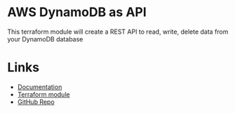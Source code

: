 # AWS DynamoDB as API
This terraform module will create a REST API to read, write, delete data from your DynamoDB database 

# Links

- [Documentation](https://cloudpedia.ai/terraform-module/aws-dynamodb-as-api/)
- [Terraform module](https://registry.terraform.io/modules/cloudpediaai/dynamodb-as-api/aws/latest)
- [GitHub Repo](https://github.com/CloudPediaAI/terraform-aws-dynamodb-as-api)

